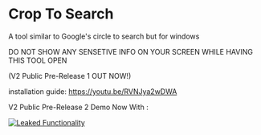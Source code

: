 # Crop To Search

A tool similar to Google's circle to search but for windows 

DO NOT SHOW ANY SENSETIVE INFO ON YOUR SCREEN WHILE HAVING THIS TOOL OPEN

(V2 Public Pre-Release 1 OUT NOW!)

installation guide: https://youtu.be/RVNJya2wDWA

V2 Public Pre-Release 2 Demo Now With :

[![Leaked Functionality](https://img.youtube.com/vi/qN2EOnjzM6E/0.jpg)](https://www.youtube.com/watch?v=qN2EOnjzM6E)
